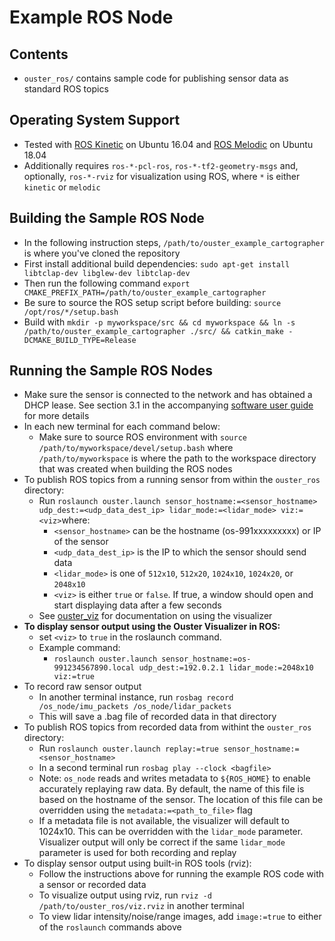 # Example ROS Node

## Contents
* `ouster_ros/` contains sample code for publishing sensor data as standard ROS topics

## Operating System Support
* Tested with [ROS Kinetic](http://wiki.ros.org/kinetic/Installation/Ubuntu) on Ubuntu 16.04 and
  [ROS Melodic](http://wiki.ros.org/melodic/Installation/Ubuntu) on Ubuntu 18.04
* Additionally requires `ros-*-pcl-ros`, `ros-*-tf2-geometry-msgs` and, optionally,
  `ros-*-rviz` for visualization using ROS, where `*` is either `kinetic` or `melodic`

## Building the Sample ROS Node
* In the following instruction steps, `/path/to/ouster_example_cartographer` is where you've cloned the repository
* First install additional build dependencies: `sudo apt-get install libtclap-dev libglew-dev
  libtclap-dev`
* Then run the following command `export CMAKE_PREFIX_PATH=/path/to/ouster_example_cartographer`
* Be sure to source the ROS setup script before building: `source /opt/ros/*/setup.bash`
* Build with `mkdir -p myworkspace/src && cd myworkspace && ln -s /path/to/ouster_example_cartographer ./src/ &&
  catkin_make -DCMAKE_BUILD_TYPE=Release`

## Running the Sample ROS Nodes
* Make sure the sensor is connected to the network and has obtained a DHCP
  lease. See section 3.1 in the accompanying [software user guide](https://www.ouster.com/resources)
  for more details
* In each new terminal for each command below:
    - Make sure to source ROS environment with `source /path/to/myworkspace/devel/setup.bash` where
      `/path/to/myworkspace` is where the path to the workspace directory that was created when
      building the ROS nodes
* To publish ROS topics from a running sensor from within the `ouster_ros` directory:
    - Run `roslaunch ouster.launch sensor_hostname:=<sensor_hostname>
      udp_dest:=<udp_data_dest_ip> lidar_mode:=<lidar_mode> viz:=<viz>`where:
        - `<sensor_hostname>` can be the hostname (os-991xxxxxxxxx) or IP of the sensor
        - `<udp_data_dest_ip>` is the IP to which the sensor should send data
        - `<lidar_mode>` is one of `512x10`, `512x20`, `1024x10`, `1024x20`, or `2048x10`
        - `<viz>` is either `true` or `false`. If true, a window should open and start
          displaying data after a few seconds
    - See [ouster_viz](../ouster_viz/README.md) for documentation on using the visualizer
* **To display sensor output using the Ouster Visualizer in ROS:**
    - set `<viz>` to `true` in the roslaunch command.
    - Example command:
        - `roslaunch ouster.launch sensor_hostname:=os-991234567890.local
          udp_dest:=192.0.2.1 lidar_mode:=2048x10 viz:=true`
* To record raw sensor output
    - In another terminal instance, run `rosbag record /os_node/imu_packets
     /os_node/lidar_packets`
    - This will save a .bag file of recorded data in that directory
* To publish ROS topics from recorded data from withint the `ouster_ros` directory:
    - Run `roslaunch ouster.launch replay:=true
      sensor_hostname:=<sensor_hostname>`
    - In a second terminal run `rosbag play --clock <bagfile>`
    - Note: `os_node` reads and writes metadata to `${ROS_HOME}` to enable
      accurately replaying raw data. By default, the name of this file is based
      on the hostname of the sensor. The location of this file can be overridden
      using the `metadata:=<path_to_file>` flag
    - If a metadata file is not available, the visualizer will default to
      1024x10. This can be overridden with the `lidar_mode`
      parameter. Visualizer output will only be correct if the same `lidar_mode`
      parameter is used for both recording and replay
* To display sensor output using built-in ROS tools (rviz):
    - Follow the instructions above for running the example ROS code with a
      sensor or recorded data
    - To visualize output using rviz, run `rviz -d /path/to/ouster_ros/viz.rviz`
      in another terminal
    - To view lidar intensity/noise/range images, add `image:=true` to either of
      the `roslaunch` commands above
